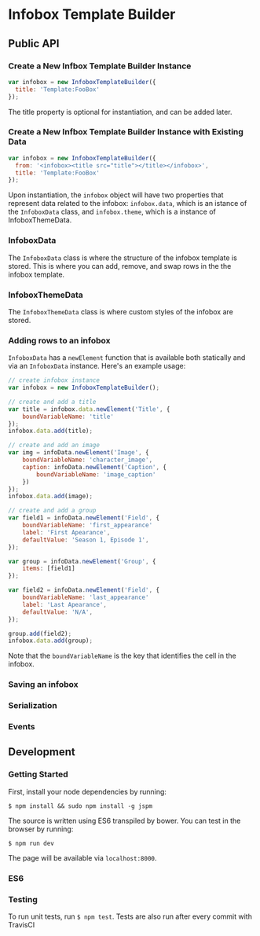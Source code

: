 # Infobox Template Builder

## Public API

### Create a New Infbox Template Builder Instance
```javascript
var infobox = new InfoboxTemplateBuilder({
  title: 'Template:FooBox'
});
```
The title property is optional for instantiation, and can be added later.

### Create a New Infbox Template Builder Instance with Existing Data
```javascript
var infobox = new InfoboxTemplateBuilder({
  from: '<infobox><title src="title"></title></infobox>',
  title: 'Template:FooBox'
});
```

Upon instantiation, the `infobox` object will have two properties that represent data related to the infobox: `infobox.data`, which is an istance of the `InfoboxData` class, and `infobox.theme`, which is a instance of InfoboxThemeData. 

### InfoboxData
The `InfoboxData` class is where the structure of the infobox template is stored. This is where you can add, remove, and swap rows in the the infobox template. 

### InfoboxThemeData
The `InfoboxThemeData` class is where custom styles of the infobox are stored. 

### Adding rows to an infobox
`InfoboxData` has a `newElement` function that is available both statically and via an `InfoboxData` instance. Here's an example usage: 
```javascript
// create infobox instance
var infobox = new InfoboxTemplateBuilder();

// create and add a title
var title = infobox.data.newElement('Title', {
	boundVariableName: 'title'
});
infobox.data.add(title);

// create and add an image
var img = infoData.newElement('Image', {
	boundVariableName: 'character_image',
	caption: infoData.newElement('Caption', {
		boundVariableName: 'image_caption'
	})
});
infobox.data.add(image);

// create and add a group
var field1 = infoData.newElement('Field', {
	boundVariableName: 'first_appearance'
	label: 'First Apearance',
	defaultValue: 'Season 1, Episode 1',
});

var group = infoData.newElement('Group', {
	items: [field1]
});

var field2 = infoData.newElement('Field', {
	boundVariableName: 'last_appearance'
	label: 'Last Apearance',
	defaultValue: 'N/A',
});

group.add(field2);
infobox.data.add(group);
```
Note that the `boundVariableName` is the key that identifies the cell in the infobox.  

### Saving an infobox

### Serialization

### Events

## Development
### Getting Started
First, install your node dependencies by running:

`$ npm install && sudo npm install -g jspm`

The source is written using ES6 transpiled by bower. You can test in the browser by running:

`$ npm run dev`

The page will be available via `localhost:8000`.

### ES6


### Testing
To run unit tests, run `$ npm test`. Tests are also run after every commit with TravisCI
